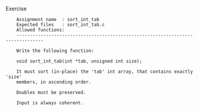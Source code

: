 Exercise

        Assignment name  : sort_int_tab
        Expected files   : sort_int_tab.c
        Allowed functions:
        --------------------------------------------------------------------------------

        Write the following function:

        void sort_int_tab(int *tab, unsigned int size);

        It must sort (in-place) the 'tab' int array, that contains exactly 'size'
        members, in ascending order.

        Doubles must be preserved.

        Input is always coherent.